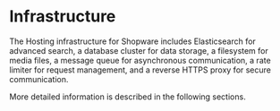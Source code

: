 # Infrastructure

The Hosting infrastructure for Shopware includes Elasticsearch for advanced search, a database cluster for data storage, a filesystem for media files, a message queue for asynchronous communication, a rate limiter for request management, and a reverse HTTPS proxy for secure communication.

More detailed information is described in the following sections.
